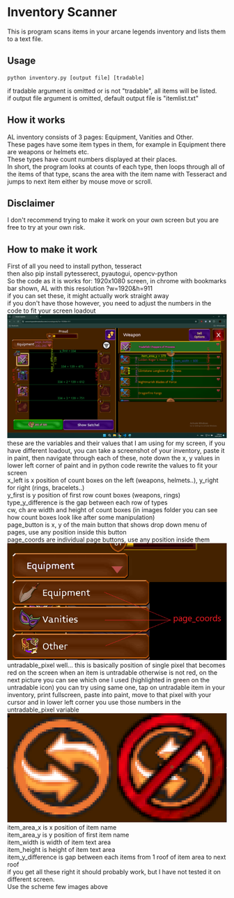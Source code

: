 # Inventory Scanner
This is program scans items in your arcane legends inventory and lists them to a text file.
## Usage
```
python inventory.py [output file] [tradable]
```
if tradable argument is omitted or is not "tradable", all items will be listed.\
if output file argument is omitted, default output file is "itemlist.txt"
## How it works
AL inventory consists of 3 pages: Equipment, Vanities and Other.\
These pages have some item types in them, for example in Equipment there are weapons or helmets etc.\
These types have count numbers displayed at their places.\
In short, the program looks at counts of each type, then loops through all of the items of that type, scans the area with the item name with Tesseract and jumps to next item either by mouse move or scroll.
## Disclaimer
I don't recommend trying to make it work on your own screen but you are free to try at your own risk.
## How to make it work
First of all you need to install python, tesseract\
then also pip install pytesserect, pyautogui, opencv-python\
So the code as it is works for: 1920x1080 screen, in chrome with bookmarks bar shown, AL with this resolution ?w=1920&h=911\
if you can set these, it might actually work straight away\
if you don't have those however, you need to adjust the numbers in the code to fit your screen loadout\
![inventory scheme](documents/scheme.png)\
these are the variables and their values that I am using for my screen, if you have different loadout, you can take a screenshot of your inventory, paste it in paint, then navigate through each of these, note down the x, y values in lower left corner of paint and in python code rewrite the values to fit your screen\
x_left is x position of count boxes on the left (weapons, helmets..), y_right for right (rings, bracelets..)\
y_first is y position of first row count boxes (weapons, rings)\
type_y_difference is the gap between each row of types\
cw, ch are width and height of count boxes (in images folder you can see how count boxes look like after some manipulation)\
page_button is x, y of the main button that shows drop down menu of pages, use any position inside this button\
page_coords are individual page buttons, use any position inside them\
![page coordinates](documents/page_coords.png)\
untradable_pixel well... this is basically position of single pixel that becomes red on the screen when an item is untradable otherwise is not red, on the next picture you can see which one I used (highlighted in green on the untradable icon) you can try using same one, tap on untradable item in your inventory, print fullscreen, paste into paint, move to that pixel with your cursor and in lower left corner you use those numbers in the untradable_pixel variable\
![tradable/untradable icon](documents/tradabale.png)\
item_area_x is x position of item name\
item_area_y is y position of first item name\
item_width is width of item text area\
item_height is height of item text area\
item_y_difference is gap between each items from 1 roof of item area to next roof\
if you get all these right it should probably work, but I have not tested it on different screen.\
Use the scheme few images above